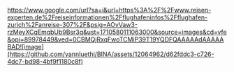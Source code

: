 https://www.google.com/url?sa=i&url=https%3A%2F%2Fwww.reisen-experten.de%2Freiseinformationen%2Fflughafeninfos%2Fflughafen-zurich%2Fanreise-307%2F&psig=AOvVaw3-rzMeyXCqEmqbUb9Bsr3q&ust=1710580111063000&source=images&cd=vfe&opi=89978449&ved=0CBMQjRxqFwoTCMiP39T19YQDFQAAAAAdAAAAABAD![image](https://github.com/yannluethi/BINA/assets/12064962/d62fddc3-c726-4dc7-bd98-4bf9f1180c8f)
